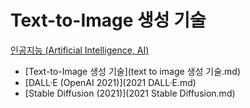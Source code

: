 # Text-to-Image 생성 기술
[인공지능 (Artificial Intelligence, AI)](../index.md)

- [Text-to-Image 생성 기술](text to image 생성 기술.md)
- [DALL·E (OpenAI 2021)](2021 DALL·E.md)
- [Stable Diffusion (2021)](2021 Stable Diffusion.md)
